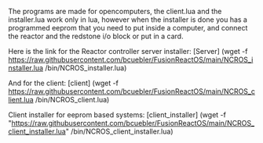 The programs are made for opencomputers, the client.lua  and the installer.lua work only in lua, however when the installer is done you has a programmed eeprom that you need to put inside a computer, and connect the reactor and the redstone i/o block or put in a card.

Here is the link for the Reactor controller server installer:
[Server]
	(wget -f https://raw.githubusercontent.com/bcuebler/FusionReactOS/main/NCROS_installer.lua /bin/NCROS_installer.lua)

And for the client:
[client]
	(wget -f https://raw.githubusercontent.com/bcuebler/FusionReactOS/main/NCROS_client.lua /bin/NCROS_client.lua)

Client installer for eeprom based systems:
[client_installer]
	(wget -f "https://raw.githubusercontent.com/bcuebler/FusionReactOS/main/NCROS_client_installer.lua" /bin/NCROS_client_installer.lua)
